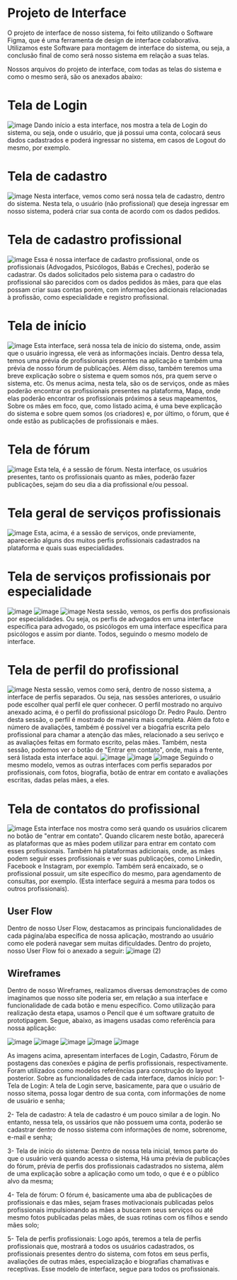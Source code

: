 
# Projeto de Interface

  O projeto de interface de nosso sistema, foi feito utilizando o Software Figma, que é uma ferramenta de design de interface colaborativa. Utilizamos este Software para montagem de interface do sistema, ou seja, a conclusão final de como será nosso sistema em relação a suas telas.

  Nossos arquivos do projeto de interface, com todas as telas do sistema e como o mesmo será, são os anexados abaixo:
 
 # Tela de Login
 ![image](https://github.com/user-attachments/assets/42eb7805-e194-49cd-bded-88aa4fd18ee3)
  Dando início a esta interface, nos mostra a tela de Login do sistema, ou seja, onde o usuário, que já possui uma conta, colocará seus dados cadastrados e poderá ingressar no sistema, em casos de Logout do mesmo, por exemplo.



 # Tela de cadastro 
![image](https://github.com/user-attachments/assets/329434e8-891f-43f7-9fdf-71e40624a5ad)
  Nesta interface, vemos como será nossa tela de cadastro, dentro do sistema. Nesta tela, o usuário (não profissional) que deseja ingressar em nosso sistema, poderá criar sua conta de acordo com os dados pedidos.



 # Tela de cadastro profissional
 ![image](https://github.com/user-attachments/assets/98471184-ff51-43a0-b209-9887c9d7620e)
  Essa é nossa interface de cadastro profissional, onde os profissionais (Advogados, Psicólogos, Babás e Creches), poderão se cadastrar. 
 Os dados solicitados pelo sistema para o cadastro do profissional são parecidos com os dados pedidos às mães, para que elas possam criar suas contas porém, com informações adicionais relacionadas à profissão, como especialidade e registro profissional.
 


  # Tela de início
![image](https://github.com/user-attachments/assets/01ca2ba3-7709-4902-a082-1285870a351c)
   Esta interface, será nossa tela de início do sistema, onde, assim que o usuário ingressa, ele verá as informações inciais. Dentro dessa tela, temos uma prévia de profissionais presentes na aplicação e também uma prévia de nosso fórum de publicações. Além disso, também teremos uma breve explicação sobre o sistema e quem somos nós, pra quem serve o sistema, etc. Os menus acima, nesta tela, são os de serviços, onde as mães poderão encontrar os profissionais presentes na plataforma, Mapa, onde elas poderão encontrar os profissionais próximos a seus mapeamentos, Sobre os mães em foco, que, como listado acima, é uma beve explicação do sistema e sobre quem somos (os criadores) e, por último, o fórum, que é onde estão as publicações de profissionais e mães.



  # Tela de fórum
![image](https://github.com/user-attachments/assets/4c5c7a9d-eee0-4714-9f65-51ae93803ddc)
  Esta tela, é a sessão de fórum. Nesta interface, os usuários presentes, tanto os profissionais quanto as mães, poderão fazer publicações, sejam do seu dia a dia profissional e/ou pessoal.


  # Tela geral de serviços profissionais
![image](https://github.com/user-attachments/assets/1f460ecf-f791-4aca-b3b5-0b4c309a2114)
  Esta, acima, é a sessão de serviços, onde previamente, aparecerão alguns dos muitos perfis profissionais cadastrados na plataforma e quais suas especialidades.



  # Tela de serviços profissionais por especialidade
![image](https://github.com/user-attachments/assets/05752c4d-3475-4c56-ab54-b943cf73305d)
![image](https://github.com/user-attachments/assets/8ea7a8ee-b0fd-4a1d-b846-50b02170bdf3)
![image](https://github.com/user-attachments/assets/15cb3c5c-d5b6-4d70-80a1-408b2fdb481c)
  Nesta sessão, vemos, os perfis dos profissionais por especialidades. Ou seja, os perfis de advogados em uma interface específica para advogado, os psicólogos em uma interface específica para psicólogos e assim por diante. Todos, seguindo o mesmo modelo de interface.




  # Tela de perfil do profissional
![image](https://github.com/user-attachments/assets/82a973ab-12d0-4e99-9762-82744bda6282)
  Nesta sessão, vemos como será, dentro de nosso sistema, a interface de perfis separados. Ou seja, nas sessões anteriores, o usuário pode escolher qual perfil ele quer conhecer. O perfil mostrado no arquivo anexado acima, é o perfil do profissional psicólogo Dr. Pedro Paulo.
 Dentro desta sessão, o perfil é mostrado de maneira mais completa. Além da foto e número de avaliações, também é possível ver a biogafria escrita pelo profissional para chamar a atenção das mães, relacionado a seu serivço e as avaliações feitas em formato escrito, pelas mães. Também, nesta sessão, podemos ver o botão de "Entrar em contato", onde, mais a frente, será listada esta interface aqui.
 ![image](https://github.com/user-attachments/assets/98441d94-d824-4957-b3bb-5221674e7d6c)
![image](https://github.com/user-attachments/assets/590248f6-f27a-4fea-9686-ee7821745d69)
![image](https://github.com/user-attachments/assets/8b8c243f-845b-460b-8547-dd9967d96589)
 Seguindo o mesmo modelo, vemos as outras interfaces com perfis separados por profissionais, com fotos, biografia, botão de entrar em contato e avaliações escritas, dadas pelas mães, a eles.
 


 # Tela de contatos do profissional
![image](https://github.com/user-attachments/assets/a2abb458-2235-40c0-b769-c72fb95f5eaf)
 Esta interface nos mostra como será quando os usuários clicarem no botão de "entrar em contato". Quando clicarem neste botão, aparecerá as plataformas que as mães podem utilizar para entrar em contato com esses profissionais. Também há plataformas adicionais, onde, as mães podem seguir esses profissionais e ver suas publicações, como Linkedin, Facebook e Instagram, por exemplo. Também será encaixado, se o profissional possuir, um site específico do mesmo, para agendamento de consultas, por exemplo. (Esta interface seguirá a mesma para todos os outros profissionais).
 



## User Flow
  Dentro de nosso User Flow, destacamos as principais funcionalidades de cada página/aba específica de nossa aplicação, mostrando ao usuário como ele poderá navegar sem muitas dificuldades. Dentro do projeto, nosso User Flow foi o anexado a seguir:
![image (2)](https://github.com/user-attachments/assets/af6189ea-364f-4527-bff8-057be124055c)




## Wireframes
  Dentro de nosso Wireframes, realizamos diversas demonstrações de como imaginamos que nosso site poderia ser, em relação a sua interface e funcionalidade de cada botão e menu específico. Como utilização para realização desta etapa, usamos o Pencil que é um software gratuito de prototipagem. Segue, abaixo, as imagens usadas como referência para nossa aplicação:

![image](https://github.com/user-attachments/assets/9f81c9d9-912c-4894-a385-9c4229de3366)
![image](https://github.com/user-attachments/assets/cf291e1a-adfe-4428-84ff-2eba5e21be90)
![image](https://github.com/user-attachments/assets/a15754b5-7199-4034-89a1-a10ae8a34026)
![image](https://github.com/user-attachments/assets/7a8e2ec9-d82d-4446-b144-fad304036490)
![image](https://github.com/user-attachments/assets/c3a6ac8f-edb5-46e6-8cfb-66d8094f2d9f)

 As imagens acima, apresentam interfaces de Login, Cadastro, Fórum de postagens das conexões e página de perfis profissionais, respectivamente. Foram utilizados como modelos referências para construção do layout posterior.
  Sobre as funcionalidades de cada interface, damos início por:
  1- Tela de Login: A tela de Login serve, basicamente, para que o usuário de nosso sitema, possa logar dentro de sua conta, com informações de nome de usuário e senha;
  
  
  2- Tela de cadastro: A tela de cadastro é um pouco similar a de login. No entanto, nessa tela, os ussários que não possuem uma conta, poderão se cadastrar dentro de nosso sistema com informações de nome, sobrenome, e-mail e senha;

  
  3- Tela de início do sistema: Dentro de nossa tela inicial, temos parte do que o usuário verá quando acessa o sistema, Há uma prévia de publicações do fórum, prévia de perfis dos profissionais cadastrados no sistema, além de uma explicação sobre a aplicação como um todo, o que é e o público alvo da mesma;
  
  
  4- Tela de fórum: O fórum é, basicamente uma aba de publicações de profissionais e das mães, sejam frases motivacionais publicadas pelos profissionais impulsionando as mães a buscarem seus serviços ou até mesmo fotos publicadas pelas mães, de suas rotinas com os filhos e sendo mães solo;
  
  
  5- Tela de perfis profissionais: Logo após, teremos a tela de perfis profissionais que, mostrará a todos os usuários cadastrados, os profissionais presentes dentro do sistema, com fotos em seus perfis, avaliações de outras mães, especialização e biografias chamativas e receptivas. Esse modelo de interface, segue para todos os profissionais.
  

 
